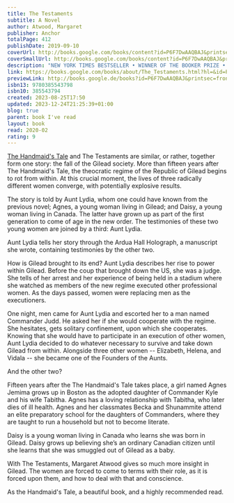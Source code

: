 ```yaml
---  
title: The Testaments  
subtitle: A Novel  
author: Atwood, Margaret  
publisher: Anchor  
totalPage: 412  
publishDate: 2019-09-10  
coverUrl: http://books.google.com/books/content?id=P6F7DwAAQBAJ&printsec=frontcover&img=1&zoom=1&edge=curl&source=gbs_api  
coverSmallUrl: http://books.google.com/books/content?id=P6F7DwAAQBAJ&printsec=frontcover&img=1&zoom=5&edge=curl&source=gbs_api  
description: "NEW YORK TIMES BESTSELLER • WINNER OF THE BOOKER PRIZE • A modern masterpiece that &quot;reminds us of the power of truth in the face of evil” (People)—and can be read on its own or as a sequel to Margaret Atwood’s classic, The Handmaid’s Tale. “Atwood’s powers are on full display” (Los Angeles Times) in this deeply compelling Booker Prize-winning novel, now updated with additional content that explores the historical sources, ideas, and material that inspired Atwood. More than fifteen years after the events of The Handmaid's Tale, the theocratic regime of the Republic of Gilead maintains its grip on power, but there are signs it is beginning to rot from within. At this crucial moment, the lives of three radically different women converge, with potentially explosive results. Two have grown up as part of the first generation to come of age in the new order. The testimonies of these two young women are joined by a third: Aunt Lydia. Her complex past and uncertain future unfold in surprising and pivotal ways. With The Testaments, Margaret Atwood opens up the innermost workings of Gilead, as each woman is forced to come to terms with who she is, and how far she will go for what she believes."  
link: https://books.google.com/books/about/The_Testaments.html?hl=&id=P6F7DwAAQBAJ  
previewLink: http://books.google.de/books?id=P6F7DwAAQBAJ&printsec=frontcover&dq=atwood+the+testaments&hl=&as_pt=BOOKS&cd=1&source=gbs_api  
isbn13: 9780385543798  
isbn10: 385543794  
created: 2023-08-25T17:50  
updated: 2023-12-24T21:25:39+01:00  
blog: true  
parent: book I've read  
layout: book  
read: 2020-02  
rating: 9  
---  
```

  
[The Handmaid's Tale](./Margaret%20Atwood,%20The%20Handmaid's%20Tale.md) and The Testaments are similar, or rather, together form one story: the fall of the Gilead society. More than fifteen years after The Handmaid's Tale, the theocratic regime of the Republic of Gilead begins to rot from within. At this crucial moment, the lives of three radically different women converge, with potentially explosive results.   
  
The story is told by Aunt Lydia, whom one could have known from the previous novel; Agnes, a young woman living in Gilead; and Daisy, a young woman living in Canada. The latter have grown up as part of the first generation to come of age in the new order. The testimonies of these two young women are joined by a third: Aunt Lydia.   
  
Aunt Lydia tells her story through the Ardua Hall Holograph, a manuscript she wrote, containing testimonies by the other two.  
  
How is Gilead brought to its end?  Aunt Lydia describes her rise to power within Gilead. Before the coup that brought down the US, she was a judge. She tells of her arrest and her experience of being held in a stadium where she watched as members of the new regime executed other professional women. As the days passed, women were replacing men as the executioners.   
  
One night, men came for Aunt Lydia and escorted her to a man named Commander Judd. He asked her if she would cooperate with the regime. She hesitates, gets solitary confinement, upon which she cooperates.  Knowing that she would have to participate in an execution of other women, Aunt Lydia decided to do whatever necessary to survive and take down Gilead from within. Alongside three other women -- Elizabeth, Helena, and Vidala -- she became one of the Founders of the Aunts.  
  
And the other two?  
  
Fifteen years after the The Handmaid's Tale takes place, a girl named Agnes Jemima grows up in Boston as the adopted daughter of Commander Kyle and his wife Tabitha. Agnes has a loving relationship with Tabitha, who later dies of ill health. Agnes and her classmates Becka and Shunammite attend an elite preparatory school for the daughters of Commanders, where they are taught to run a household but not to become literate.  
  
Daisy is a young woman living in Canada who learns she was born in Gilead. Daisy grows up believing she’s an ordinary Canadian citizen until she learns that she was smuggled out of Gilead as a baby.  
  
With The Testaments, Margaret Atwood gives so much more insight in Gilead. The women are forced to come to terms with their role, as it is forced upon them, and how to deal with that and conscience.    
  
As the Handmaid's Tale, a beautiful book, and a highly recommended read.  
